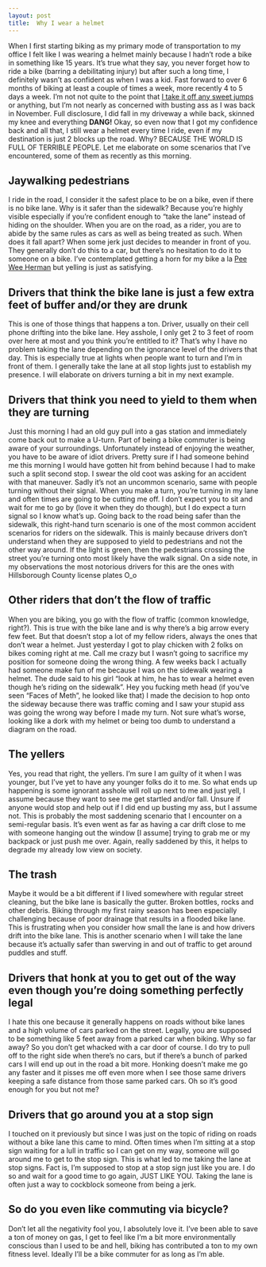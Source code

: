 ```yaml
---
layout: post
title:  Why I wear a helmet
---
```


When I first starting biking as my primary mode of transportation to my office I felt like I was wearing a helmet mainly because I hadn’t rode a bike in something like 15 years. It’s true what they say, you never forget how to ride a bike (barring a debilitating injury) but after such a long time, I definitely wasn’t as confident as when I was a kid. Fast forward to over 6 months of biking at least a couple of times a week, more recently 4 to 5 days a week. I’m not not quite to the point that [I take it off any sweet jumps](http://www.youtube.com/watch?v=I2iUQqp-zU8) or anything, but I’m not nearly as concerned with busting ass as I was back in November. Full disclosure, I did fall in my driveway a while back, skinned my knee and everything **DANG!** Okay, so even now that I got my confidence back and all that, I still wear a helmet every time I ride, even if my destination is just 2 blocks up the road. Why? BECAUSE THE WORLD IS FULL OF TERRIBLE PEOPLE. Let me elaborate on some scenarios that I’ve encountered, some of them as recently as this morning.

## Jaywalking pedestrians

I ride in the road, I consider it the safest place to be on a bike, even if there is no bike lane. Why is it safer than the sidewalk? Because you’re highly visible especially if you’re confident enough to “take the lane” instead of hiding on the shoulder. When you are on the road, as a rider, you are to abide by the same rules as cars as well as being treated as such. When does it fall apart? When some jerk just decides to meander in front of you. They generally don’t do this to a car, but there’s no hesitation to do it to someone on a bike. I’ve contemplated getting a horn for my bike a la [Pee Wee Herman](http://www.imdb.com/title/tt0089791/?ref_=fn_al_tt_1) but yelling is just as satisfying.

## Drivers that think the bike lane is just a few extra feet of buffer and/or they are drunk

This is one of those things that happens a ton. Driver, usually on their cell phone drifting into the bike lane. Hey asshole, I only get 2 to 3 feet of room over here at most and you think you’re entitled to it? That’s why I have no problem taking the lane depending on the ignorance level of the drivers that day. This is especially true at lights when people want to turn and I’m in front of them. I generally take the lane at all stop lights just to establish my presence. I will elaborate on drivers turning a bit in my next example.

## Drivers that think you need to yield to them when they are turning

Just this morning I had an old guy pull into a gas station and immediately come back out to make a U-turn. Part of being a bike commuter is being aware of your surroundings. Unfortunately instead of enjoying the weather, you have to be aware of idiot drivers. Pretty sure if I had someone behind me this morning I would have gotten hit from behind because I had to make such a split second stop. I swear the old coot was asking for an accident with that maneuver. Sadly it’s not an uncommon scenario, same with people turning without their signal. When you make a turn, you’re turning in my lane and often times are going to be cutting me off. I don’t expect you to sit and wait for me to go by (love it when they do though), but I do expect a turn signal so I know what’s up. Going back to the road being safer than the sidewalk, this right-hand turn scenario is one of the most common accident scenarios for riders on the sidewalk. This is mainly because drivers don’t understand when they are supposed to yield to pedestrians and not the other way around. If the light is green, then the pedestrians crossing the street you’re turning onto most likely have the walk signal. On a side note, in my observations the most notorious drivers for this are the ones with Hillsborough County license plates O_o

## Other riders that don’t the flow of traffic

When you are biking, you go with the flow of traffic (common knowledge, right?). This is true with the bike lane and is why there’s a big arrow every few feet. But that doesn’t stop a lot of my fellow riders, always the ones that don’t wear a helmet. Just yesterday I got to play chicken with 2 folks on bikes coming right at me. Call me crazy but I wasn’t going to sacrifice my position for someone doing the wrong thing. A few weeks back I actually had someone make fun of me because I was on the sidewalk wearing a helmet. The dude said to his girl “look at him, he has to wear a helmet even though he’s riding on the sidewalk”. Hey you fucking meth head (if you’ve seen “Faces of Meth”, he looked like that) I made the decision to hop onto the sideway because there was traffic coming and I saw your stupid ass was going the wrong way before I made my turn. Not sure what’s worse, looking like a dork with my helmet or being too dumb to understand a diagram on the road.

## The yellers

Yes, you read that right, the yellers. I’m sure I am guilty of it when I was younger, but I’ve yet to have any younger folks do it to me. So what ends up happening is some ignorant asshole will roll up next to me and just yell, I assume because they want to see me get startled and/or fall. Unsure if anyone would stop and help out if I did end up busting my ass, but I assume not. This is probably the most saddening scenario that I encounter on a semi-regular basis. It’s even went as far as having a car drift close to me with someone hanging out the window [I assume] trying to grab me or my backpack or just push me over. Again, really saddened by this, it helps to degrade my already low view on society.

## The trash

Maybe it would be a bit different if I lived somewhere with regular street cleaning, but the bike lane is basically the gutter. Broken bottles, rocks and other debris. Biking through my first rainy season has been especially challenging because of poor drainage that results in a flooded bike lane. This is frustrating when you consider how small the lane is and how drivers drift into the bike lane. This is another scenario when I will take the lane because it’s actually safer than swerving in and out of traffic to get around puddles and stuff.

## Drivers that honk at you to get out of the way even though you’re doing something perfectly legal

I hate this one because it generally happens on roads without bike lanes and a high volume of cars parked on the street. Legally, you are supposed to be something like 5 feet away from a parked car when biking. Why so far away? So you don’t get whacked with a car door of course. I do try to pull off to the right side when there’s no cars, but if there’s a bunch of parked cars I will end up out in the road a bit more. Honking doesn’t make me go any faster and it pisses me off even more when I see those same drivers keeping a safe distance from those same parked cars. Oh so it’s good enough for you but not me?

## Drivers that go around you at a stop sign

I touched on it previously but since I was just on the topic of riding on roads without a bike lane this came to mind. Often times when I’m sitting at a stop sign waiting for a lull in traffic so I can get on my way, someone will go around me to get to the stop sign. This is what led to me taking the lane at stop signs. Fact is, I’m supposed to stop at a stop sign just like you are. I do so and wait for a good time to go again, JUST LIKE YOU. Taking the lane is often just a way to cockblock someone from being a jerk.

## So do you even like commuting via bicycle?

Don’t let all the negativity fool you, I absolutely love it. I’ve been able to save a ton of money on gas, I get to feel like I’m a bit more environmentally conscious than I used to be and hell, biking has contributed a ton to my own fitness level. Ideally I’ll be a bike commuter for as long as I’m able.
